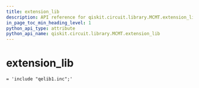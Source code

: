 ```yaml
---
title: extension_lib
description: API reference for qiskit.circuit.library.MCMT.extension_lib
in_page_toc_min_heading_level: 1
python_api_type: attribute
python_api_name: qiskit.circuit.library.MCMT.extension_lib
---
```


# extension\_lib

<span id="qiskit.circuit.library.MCMT.extension_lib" />

`= 'include "qelib1.inc";'`

